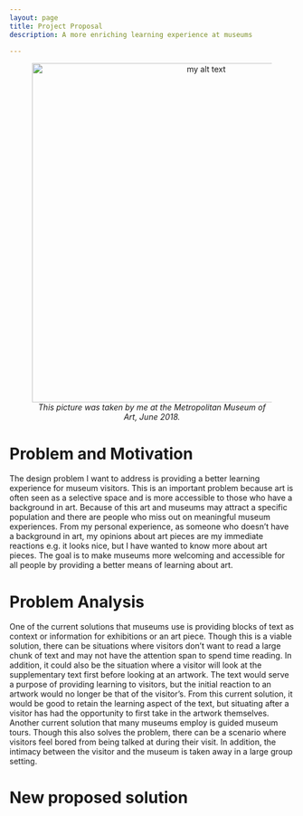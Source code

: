 ```yaml
---
layout: page
title: Project Proposal
description: A more enriching learning experience at museums

---
```


<figure align="center">
  <img src="{{site.baseurl}}/img/museum.jpg" data-rotate="90" alt="my alt text" height = "600" class="center"/>
  <figcaption><i>This picture was taken by me at the Metropolitan Museum of Art, June 2018.</i></figcaption>
</figure>

# Problem and Motivation

The design problem I want to address is providing a better learning experience for museum visitors. This is an important problem because art is often seen as a selective space and is more accessible to those who have a background in art. Because of this art and museums may attract a specific population and there are people who miss out on meaningful museum experiences.  From my personal experience, as someone who doesn’t have a background in art, my opinions about art pieces are my immediate reactions e.g. it looks nice, but I have wanted to know more about art pieces. The goal is to make museums more welcoming and accessible for all people by providing a better means of learning about art.

# Problem Analysis

One of the current solutions that museums use is providing blocks of text as context or information for exhibitions or an art piece. Though this is a viable solution, there can be situations where visitors don’t want to read a large chunk of text and may not have the attention span to spend time reading. In addition, it could also be the situation where a visitor will look at the supplementary text first before looking at an artwork. The text would serve a purpose of providing learning to visitors, but the initial reaction to an artwork would no longer be that of the visitor’s. From this current solution, it would be good to retain the learning aspect of the text, but situating after a visitor has had the opportunity to first take in the artwork themselves. Another current solution that many museums employ is guided museum tours. Though this also solves the problem, there can be a scenario where visitors feel bored from being talked at during their visit. In addition, the intimacy between the visitor and the museum is taken away in a large group setting. 


# New proposed solution

